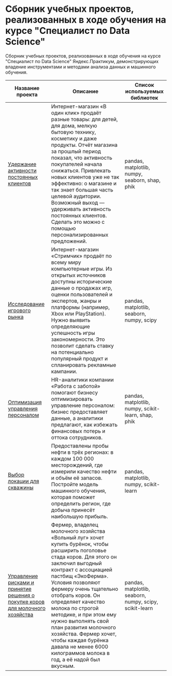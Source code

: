 # Сборник учебных проектов, реализованных в ходе обучения на курсе "Специалист по Data Science"
Сборник учебных проектов, реализованных в ходе обучения на курсе "Специалист по Data Science" Яндекс.Практикум, демонстрирующих владение инструментами и методами анализа данных и машинного обучения.

| Название проекта | Описание | Список используемых библиотек |
|----------------|---------|----------------|
| [Удержание активности постоянных клиентов](https://github.com/julia-popova-99/Projects/blob/main/Customer_activity_retention.ipynb) | Интернет-магазин «В один клик» продаёт разные товары: для детей, для дома, мелкую бытовую технику, косметику и даже продукты. Отчёт магазина за прошлый период показал, что активность покупателей начала снижаться. Привлекать новых клиентов уже не так эффективно: о магазине и так знает большая часть целевой аудитории. Возможный выход — удерживать активность постоянных клиентов. Сделать это можно с помощью персонализированных предложений. | pandas, matplotlib, numpy, seaborn, shap, phik|
| [Исследование игрового рынка](https://github.com/julia-popova-99/Projects/blob/main/Gaming_market_research.ipynb) | Интернет-магазин «Стримчик» продаёт по всему миру компьютерные игры. Из открытых источников доступны исторические данные о продажах игр, оценки пользователей и экспертов, жанры и платформы (например, Xbox или PlayStation). Нужно выявить определяющие успешность игры закономерности. Это позволит сделать ставку на потенциально популярный продукт и спланировать рекламные кампании. | pandas, matplotlib, seaborn, numpy, scipy |
| [Оптимизация управления персоналом](https://github.com/julia-popova-99/Projects/blob/main/Optimization_of_personnel_management.ipynb) | HR-аналитики компании «Работа с заботой» помогают бизнесу оптимизировать управление персоналом: бизнес предоставляет данные, а аналитики предлагают, как избежать финансовых потерь и оттока сотрудников. | pandas, matplotlib, numpy, scikit-learn, shap, phik |
| [Выбор локации для скважины](https://github.com/julia-popova-99/Projects/blob/main/Predicting-the-profitability-of-oil-wells.ipynb) | Предоставлены пробы нефти в трёх регионах: в каждом 100 000 месторождений, где измерили качество нефти и объём её запасов. Постройте модель машинного обучения, которая поможет определить регион, где добыча принесёт наибольшую прибыль. | pandas, matplotlib, numpy, scikit-learn |
| [Управление рисками и принятие решения о покупке коров для молочного хозяйства](https://github.com/julia-popova-99/Projects/blob/main/Risk_management.ipynb) | Фермер, владелец молочного хозяйства «Вольный луг» хочет купить бурёнок, чтобы расширить поголовье стада коров. Для этого он заключил выгодный контракт с ассоциацией пастбищ «ЭкоФерма». Условия позволяют фермеру очень тщательно отобрать коров. Он определяет качество молока по строгой методике, и при этом ему нужно выполнять свой план развития молочного хозяйства. Фермер хочет, чтобы каждая бурёнка давала не менее 6000 килограммов молока в год, а её надой был вкусным. | pandas, matplotlib, seaborn, numpy, scipy, scikit-learn |
